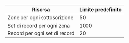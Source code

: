 
| Risorsa | Limite predefinito 
--- | ---
| Zone per ogni sottoscrizione | 50
| Set di record per ogni zona| 1000
| Record per ogni set di record| 20
 

<!---HONumber=August15_HO6-->
